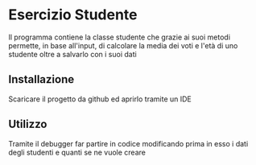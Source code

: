 # Esercizio Studente

Il programma contiene la classe studente che grazie ai suoi metodi permette,
in base all'input, di calcolare la media dei voti e l'età di uno studente oltre a salvarlo con i suoi dati

## Installazione

Scaricare il progetto da github ed aprirlo tramite un IDE

## Utilizzo

Tramite il debugger far partire in codice modificando prima in esso i dati degli studenti e quanti se ne vuole creare
